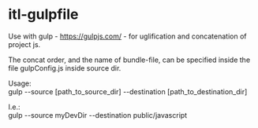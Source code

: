 # itl-gulpfile
Use with gulp - https://gulpjs.com/ - for uglification and concatenation of project js. 

The concat order, and the name of bundle-file, can be specified inside the file gulpConfig.js inside source dir.   

Usage:<br />
gulp --source [path_to_source_dir] --destination [path_to_destination_dir]

I.e.:<br />
gulp --source myDevDir --destination public/javascript